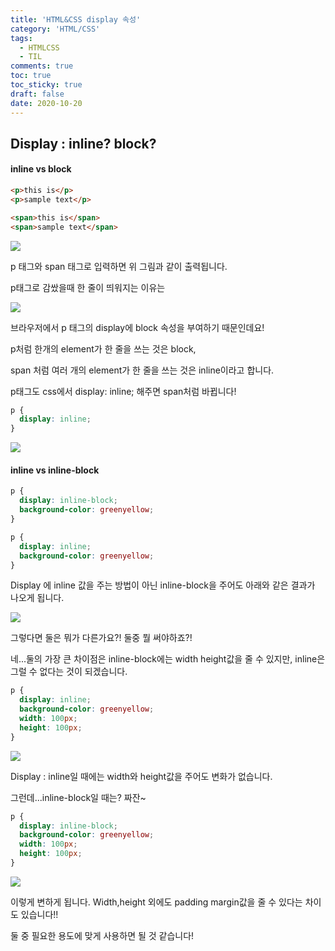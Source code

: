 ```yaml
---
title: 'HTML&CSS display 속성'
category: 'HTML/CSS'
tags:
  - HTMLCSS
  - TIL
comments: true
toc: true
toc_sticky: true
draft: false
date: 2020-10-20
---
```


## Display : inline? block?

#### inline vs block

```html
<p>this is</p>
<p>sample text</p>

<span>this is</span>
<span>sample text</span>
```

![](https://i.ibb.co/5FDFTn7/2020-10-20-2-20-41.png)

p 태그와 span 태그로 입력하면 위 그림과 같이 출력됩니다.

p태그로 감쌌을때 한 줄이 띄워지는 이유는

![](https://i.ibb.co/MCPMVR6/2020-10-20-2-21-02.png)

브라우저에서 p 태그의 display에 block 속성을 부여하기 때문인데요!

p처럼 한개의 element가 한 줄을 쓰는 것은 block,

span 처럼 여러 개의 element가 한 줄을 쓰는 것은 inline이라고 합니다.

p태그도 css에서 display: inline; 해주면 span처럼 바뀝니다!

```css
p {
  display: inline;
}
```

![](https://i.ibb.co/HYftZR0/2020-10-20-3-21-24.png)

#### inline vs inline-block

```css
p {
  display: inline-block;
  background-color: greenyellow;
}
```

```css
p {
  display: inline;
  background-color: greenyellow;
}
```

Display 에 inline 값을 주는 방법이 아닌 inline-block을 주어도 아래와 같은 결과가 나오게 됩니다.

![](https://i.ibb.co/0ZnQP5X/2020-10-20-3-27-13.png)

그렇다면 둘은 뭐가 다른가요?! 둘중 뭘 써야하죠?!

네...둘의 가장 큰 차이점은 inline-block에는 width height값을 줄 수 있지만, inline은 그럴 수 없다는 것이 되겠습니다.

```css
p {
  display: inline;
  background-color: greenyellow;
  width: 100px;
  height: 100px;
}
```

![](https://i.ibb.co/0ZnQP5X/2020-10-20-3-27-13.png)

Display : inline일 때에는 width와 height값을 주어도 변화가 없습니다.

그런데...inline-block일 때는? 짜잔~

```css
p {
  display: inline-block;
  background-color: greenyellow;
  width: 100px;
  height: 100px;
}
```

![](https://i.ibb.co/YhThWLG/2020-10-20-3-34-22.png)

이렇게 변하게 됩니다. Width,height 외에도 padding margin값을 줄 수 있다는 차이도 있습니다!!

둘 중 필요한 용도에 맞게 사용하면 될 것 같습니다!
